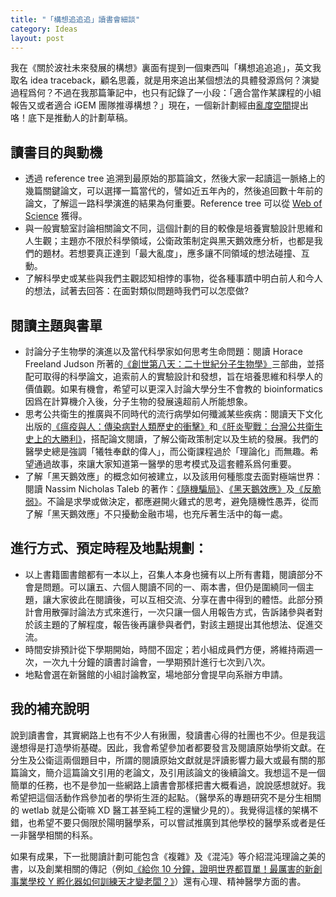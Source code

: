 ```yaml
---
title: "「構想追追追」讀書會細談"
category: Ideas
layout: post
---
```


我在《關於波社未來發展的構想》裏面有提到一個東西叫「構想追追追」，英文我取名 idea traceback，顧名思義，就是用來追出某個想法的具體發源爲何？演變過程爲何？不過在我那篇筆記中，也只有記錄了一小段：「適合當作某課程的小組報告又或者適合 iGEM 團隊推導構想？」現在，一個新計劃經由[亂度空間](https://www.facebook.com/BioMed.Science.Entropyspace/?fref=ts)提出咯！底下是推動人的計劃草稿。

## 讀書目的與動機

- 透過 reference tree 追溯到最原始的那篇論文，然後大家一起讀這一脈絡上的幾篇關鍵論文，可以選擇一篇當代的，譬如近五年內的，然後追回數十年前的論文，了解這一路科學演進的結果為何重要。Reference tree 可以從 [Web of Science](https://apps.webofknowledge.com) 獲得。
- 與一般實驗室討論相關論文不同，這個計劃的目的較像是培養實驗設計思維和人生觀；主題亦不限於科學領域，公衛政策制定與黑天鵝效應分析，也都是我們的題材。若想要真正達到「最大亂度」，應多讓不同領域的想法碰撞、互動。
- 了解科學史或某些與我們主觀認知相悖的事物，從各種事蹟中明白前人和今人的想法，試著去回答：在面對類似問題時我們可以怎麼做?

## 閱讀主題與書單

- 討論分子生物學的演進以及當代科學家如何思考生命問題：閱讀 Horace Freeland Judson 所著的[《創世第八天：二十世紀分子生物學》](http://www.books.com.tw/products/0010423709)三部曲，並搭配可取得的科學論文，追索前人的實驗設計和發想，旨在培養思維和科學人的價值觀。如果有機會，希望可以更深入討論大學分生不會教的 bioinformatics 因爲在計算機介入後，分子生物的發展遠超前人所能想象。
- 思考公共衛生的推廣與不同時代的流行病學如何殲滅某些疾病：閱讀天下文化出版的[《瘟疫與人：傳染病對人類歷史的衝擊》](http://www.books.com.tw/products/0010733034)和[《肝炎聖戰：台灣公共衛生史上的大勝利》](http://www.books.com.tw/products/0010733035)，搭配論文閱讀，了解公衛政策制定以及生統的發展。我們的醫學史總是強調「犧牲奉獻的偉人」，而公衛課程過於「理論化」而無趣。希望通過故事，來讓大家知道第一醫學的思考模式及這套體系爲何重要。
- 了解「黑天鵝效應」的概念如何被建立，以及該用何種態度去面對極端世界：閱讀 Nassim Nicholas Taleb 的著作：[《隨機騙局》](http://www.books.com.tw/products/0010636642)、[《黑天鵝效應》](http://www.books.com.tw/products/0010509916)及[《反脆弱》](http://www.books.com.tw/products/0010590630)。不論是求學或做決定，都應避開火雞式的思考，避免隨機性愚弄，從而了解「黑天鵝效應」不只擾動金融市場，也充斥著生活中的每一處。

## 進行方式、預定時程及地點規劃：

- 以上書籍圖書館都有一本以上，召集人本身也擁有以上所有書籍，閱讀部分不會是問題。可以讓五、六個人閱讀不同的一、兩本書，但仍是圍繞同一個主題，讓大家彼此在閱讀後，可以互相交流、分享在書中得到的體悟。此部分預計會用散彈討論法方式來進行，一次只讓一個人用報告方式，告訴諸參與者對於該主題的了解程度，報告後再讓參與者們，對該主題提出其他想法、促進交流。
- 時間安排預計從下學期開始，時間不固定；若小組成員們方便，將維持兩週一次，一次九十分鐘的讀書討論會，一學期預計進行七次到八次。
- 地點會選在新醫館的小組討論教室，場地部分會提早向系辦方申請。

## 我的補充說明

說到讀書會，其實網路上也有不少人有揪團，發讀書心得的社團也不少。但是我這邊想得是打造學術基礎。因此，我會希望參加者都要發言及閱讀原始學術文獻。在分生及公衛這兩個題目中，所謂的閱讀原始文獻就是評讀影響力最大或最有關的那篇論文，簡介這篇論文引用的老論文，及引用該論文的後續論文。我想這不是一個簡單的任務，也不是參加一些網路上讀書會那樣把書大概看過，說說感想就好。我希望把這個活動作爲參加者的學術生涯的起點。（醫學系的專題研究不是分生相關的 wetlab 就是公衛嘛 XD 醫工甚至純工程的還蠻少見的）。我覺得這樣的架構不錯，也希望不要只侷限於陽明醫學系，可以嘗試推廣到其他學校的醫學系或者是任一非醫學相關的科系。

如果有成果，下一批閱讀計劃可能包含《複雜》及《混沌》等介紹混沌理論之美的書，以及創業相關的傳記（例如[《給你 10 分鐘，證明世界都買單！最厲害的新創事業學校 Y 孵化器如何訓練天才變老闆？》](http://www.books.com.tw/products/0010593909)）還有心理、精神醫學方面的書。
